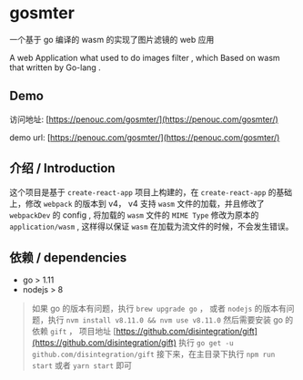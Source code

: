 # gosmter

一个基于 go 编译的 wasm 的实现了图片滤镜的 web 应用

A web Application what used to do images filter , which Based on wasm that written by Go-lang .


## Demo 

访问地址: [https://penouc.com/gosmter/](https://penouc.com/gosmter/)

demo url: [https://penouc.com/gosmter/](https://penouc.com/gosmter/)

## 介绍 / Introduction

这个项目是基于 `create-react-app` 项目上构建的，在 `create-react-app` 的基础上，修改 `webpack` 的版本到 v4， v4 支持 `wasm` 文件的加载，并且修改了 `webpackDev` 的 config , 将加载的 `wasm` 文件的 `MIME Type` 修改为原本的 `application/wasm` , 这样得以保证 `wasm` 在加载为流文件的时候，不会发生错误。

## 依赖 / dependencies
  + go > 1.11 
  + nodejs > 8 
  
  > 如果 go 的版本有问题，执行 `brew upgrade go` ， 或者 `nodejs` 的版本有问题，执行 `nvm install v8.11.0 && nvm use v8.11.0`
  然后需要安装 go 的依赖 `gift` ，
  项目地址 [https://github.com/disintegration/gift](https://github.com/disintegration/gift) 
  执行 `go get -u github.com/disintegration/gift`
  接下来，在主目录下执行 `npm run start` 或者 `yarn start` 即可
  
  
##


